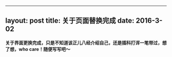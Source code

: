 <!-- 2016-03-04-complete-about-page.md -->
---
layout: post
title: 关于页面替换完成
date: 2016-3-02
---

#### 关于界面更换完成，只是不知道该正儿八经介绍自己，还是插科打诨一笔带过，想了想，who care！随便写写吧～